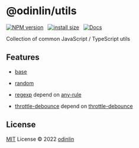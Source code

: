 # @odinlin/utils

[![NPM version](https://img.shields.io/npm/v/@odinlin/utils?color=a1b858&label=NPM%20version&style=social)](https://www.npmjs.com/package/@odinlin/utils) &nbsp;
[![install size](https://packagephobia.com/badge?p=@odinlin/utils@latest)](https://packagephobia.com/result?p=@odinlin/utils@latest) &nbsp;
[![Docs](https://www.paka.dev/badges/v0/cute.svg)](https://www.paka.dev/npm/@odinlin/utils)

Collection of common JavaScript / TypeScript utils

## Features

- [base](src/base.ts)

- [random](src/random.ts)

- [regexp](src/regexp.ts) depend on [any-rule](https://github.com/any86/any-rule)

- [throttle-debounce](src/vendor.ts) depend on [throttle-debounce](https://www.npmjs.com/package/throttle-debounce)

## License

[MIT](./LICENSE) License © 2022 [odinlin](https://github.com/topazur)
